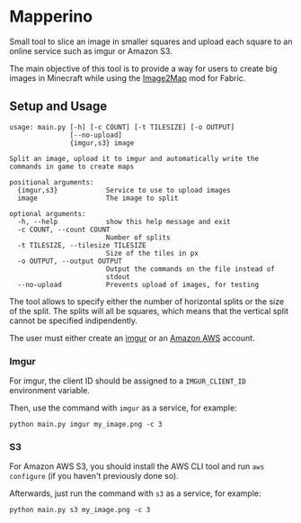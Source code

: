 # Mapperino

Small tool to slice an image in smaller squares and upload each square to an online service such as imgur or Amazon S3.

The main objective of this tool is to provide a way for users to create big images in Minecraft while using the [Image2Map](https://github.com/TheEssem/Image2Map) mod for Fabric.

## Setup and Usage

```
usage: main.py [-h] [-c COUNT] [-t TILESIZE] [-o OUTPUT]
               [--no-upload]
               {imgur,s3} image

Split an image, upload it to imgur and automatically write the
commands in game to create maps

positional arguments:
  {imgur,s3}            Service to use to upload images
  image                 The image to split

optional arguments:
  -h, --help            show this help message and exit
  -c COUNT, --count COUNT
                        Number of splits
  -t TILESIZE, --tilesize TILESIZE
                        Size of the tiles in px
  -o OUTPUT, --output OUTPUT
                        Output the commands on the file instead of
                        stdout
  --no-upload           Prevents upload of images, for testing
```

The tool allows to specify either the number of horizontal splits or the size of the split. The splits will all be squares, which means that the vertical split cannot be specified indipendently.

The user must either create an [imgur](https://imgur.com/) or an [Amazon AWS](https://aws.amazon.com) account.

### Imgur

For imgur, the client ID should be assigned to a `IMGUR_CLIENT_ID` environment variable.

Then, use the command with `imgur` as a service, for example:

```
python main.py imgur my_image.png -c 3
```

### S3

For Amazon AWS S3, you should install the AWS CLI tool and run `aws configure` (if you haven't previously done so).

Afterwards, just run the command with `s3` as a service, for example:

```
python main.py s3 my_image.png -c 3
```
